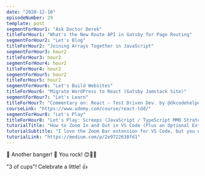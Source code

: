 ```yaml
---
date: "2020-12-10"
episodeNumber: 29
template: post
segmentForHour1: "Ask Doctor Derek"
titleForHour1: "What's the New Route API in Gatsby for Page Routing"
segmentForHour2: "Let's Blog"
titleForHour2: "Joining Arrays Together in JavaScript"
segmentForHour3: hour2
titleForHour3: hour2
segmentForHour4: hour2
titleForHour4: hour2
segmentForHour5: hour2
titleForHour5: hour2
segmentForHour6: "Let's Build Websites"
titleForHour6: "Migrate WordPress to React (Gatsby Jamstack Site)"
segmentForHour7: "Let's Learn"
titleForHour7: "Commentary on: React - Test Driven Dev. by @dkcodehelper"
courseLink: "https://www.udemy.com/course/react-tdd/"
segmentForHour8: "Let's Play"
titleForHour8: "Let's Play: Screeps (JavaScript / TypeScript MMO Strategy)"
tutorialTitle: "How to Zoom In and Out in VS Code (Plus an Optional Extension)"
tutorialSubtitle: "I love the Zoom Bar extension for VS Code, but you don't need it be able to zoom in and zoom out."
tutorialLink: "https://medium.com/p/2e9722638fd1"
---
```


🌟 Another banger! 🌟 You rock! 😊👏🙌

"3 of cups"! Celebrate a little! 👍
